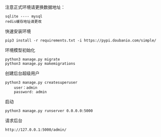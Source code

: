 注意正式环境请更换数据地址：

    sqlite ---- mysql
    redis缓存地址请更改

快速安装环境

    pip3 install -r requirements.txt -i https://pypi.doubanio.com/simple/  
 
环境模型初始化

    python3 manage.py migrate
    python3 manage.py makemigrations
    
创建后台超级用户

    python3 manage.py createsuperuser
        user：admin
        password: admin
启动

    python3 manage.py runserver 0.0.0.0:5000

请求后台

    http://127.0.0.1:5000/admin/